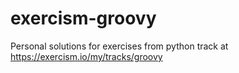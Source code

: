 # exercism-groovy
Personal solutions for exercises from python track at https://exercism.io/my/tracks/groovy
